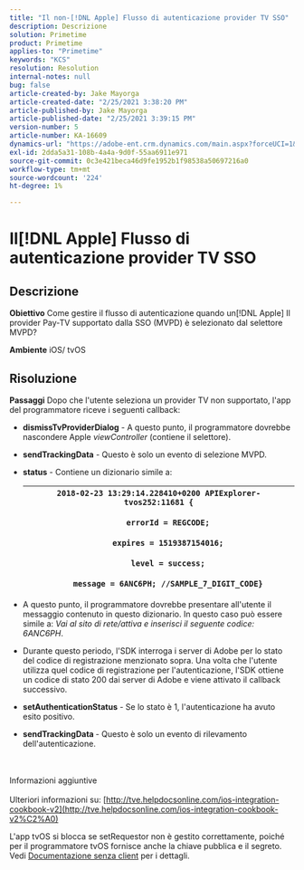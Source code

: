 ```yaml
---
title: "Il non-[!DNL Apple] Flusso di autenticazione provider TV SSO"
description: Descrizione
solution: Primetime
product: Primetime
applies-to: "Primetime"
keywords: "KCS"
resolution: Resolution
internal-notes: null
bug: false
article-created-by: Jake Mayorga
article-created-date: "2/25/2021 3:38:20 PM"
article-published-by: Jake Mayorga
article-published-date: "2/25/2021 3:39:15 PM"
version-number: 5
article-number: KA-16609
dynamics-url: "https://adobe-ent.crm.dynamics.com/main.aspx?forceUCI=1&pagetype=entityrecord&etn=knowledgearticle&id=db2e6d7c-7f77-eb11-a812-000d3a37d0c6"
exl-id: 2dda5a31-108b-4a4a-9d0f-55aa6911e971
source-git-commit: 0c3e421beca46d9fe1952b1f98538a50697216a0
workflow-type: tm+mt
source-wordcount: '224'
ht-degree: 1%

---
```


# Il[!DNL Apple] Flusso di autenticazione provider TV SSO

## Descrizione

<b>Obiettivo</b>
Come gestire il flusso di autenticazione quando un[!DNL Apple] Il provider Pay-TV supportato dalla SSO (MVPD) è selezionato dal selettore MVPD?


<b>Ambiente</b>
iOS/ tvOS


## Risoluzione

<b>Passaggi</b>
Dopo che l&#39;utente seleziona un provider TV non supportato, l&#39;app del programmatore riceve i seguenti callback:

- <b>dismissTvProviderDialog</b> - A questo punto, il programmatore dovrebbe nascondere Apple *viewController* (contiene il selettore).
- <b>sendTrackingData</b> - Questo è solo un evento di selezione MVPD.
- <b>status</b> - Contiene un dizionario simile a:

   | `2018-02-23 13:29:14.228410+0200 APIExplorer-tvos252:11681 {`<br><br>`    errorId = REGCODE;`<br><br>`    expires = 1519387154016;`<br><br>`    level = success;`<br><br>`    message = 6ANC6PH; //SAMPLE_7_DIGIT_CODE}` |
   | --- |


- A questo punto, il programmatore dovrebbe presentare all&#39;utente il messaggio contenuto in questo dizionario. In questo caso può essere simile a: *Vai al sito di rete/attiva e inserisci il seguente codice: 6ANC6PH*.
- Durante questo periodo, l&#39;SDK interroga i server di Adobe per lo stato del codice di registrazione menzionato sopra. Una volta che l&#39;utente utilizza quel codice di registrazione per l&#39;autenticazione, l&#39;SDK ottiene un codice di stato 200 dai server di Adobe e viene attivato il callback successivo.


- <b>setAuthenticationStatus</b> - Se lo stato è 1, l&#39;autenticazione ha avuto esito positivo.


- <b>sendTrackingData </b>- Questo è solo un evento di rilevamento dell&#39;autenticazione.

<br><br>Informazioni aggiuntive<br><br>
Ulteriori informazioni su: [http://tve.helpdocsonline.com/ios-integration-cookbook-v2](http://tve.helpdocsonline.com/ios-integration-cookbook-v2%C2%A0)

L&#39;app tvOS si blocca se setRequestor non è gestito correttamente, poiché per il programmatore tvOS fornisce anche la chiave pubblica e il segreto. Vedi [Documentazione senza client](http://tve.helpdocsonline.com/clientless-integration-cookbook-v2$create_dev) per i dettagli.
